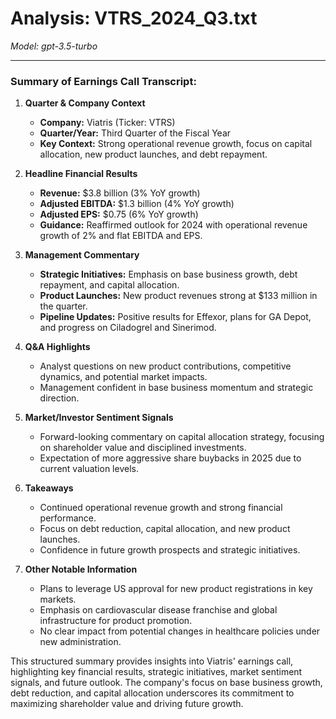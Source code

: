 # Analysis: VTRS_2024_Q3.txt

*Model: gpt-3.5-turbo*

---

### Summary of Earnings Call Transcript:

1. **Quarter & Company Context**
   - **Company:** Viatris (Ticker: VTRS)
   - **Quarter/Year:** Third Quarter of the Fiscal Year
   - **Key Context:** Strong operational revenue growth, focus on capital allocation, new product launches, and debt repayment.

2. **Headline Financial Results**
   - **Revenue:** $3.8 billion (3% YoY growth)
   - **Adjusted EBITDA:** $1.3 billion (4% YoY growth)
   - **Adjusted EPS:** $0.75 (6% YoY growth)
   - **Guidance:** Reaffirmed outlook for 2024 with operational revenue growth of 2% and flat EBITDA and EPS.

3. **Management Commentary**
   - **Strategic Initiatives:** Emphasis on base business growth, debt repayment, and capital allocation.
   - **Product Launches:** New product revenues strong at $133 million in the quarter.
   - **Pipeline Updates:** Positive results for Effexor, plans for GA Depot, and progress on Ciladogrel and Sinerimod.

4. **Q&A Highlights**
   - Analyst questions on new product contributions, competitive dynamics, and potential market impacts.
   - Management confident in base business momentum and strategic direction.

5. **Market/Investor Sentiment Signals**
   - Forward-looking commentary on capital allocation strategy, focusing on shareholder value and disciplined investments.
   - Expectation of more aggressive share buybacks in 2025 due to current valuation levels.

6. **Takeaways**
   - Continued operational revenue growth and strong financial performance.
   - Focus on debt reduction, capital allocation, and new product launches.
   - Confidence in future growth prospects and strategic initiatives.

7. **Other Notable Information**
   - Plans to leverage US approval for new product registrations in key markets.
   - Emphasis on cardiovascular disease franchise and global infrastructure for product promotion.
   - No clear impact from potential changes in healthcare policies under new administration.

This structured summary provides insights into Viatris' earnings call, highlighting key financial results, strategic initiatives, market sentiment signals, and future outlook. The company's focus on base business growth, debt reduction, and capital allocation underscores its commitment to maximizing shareholder value and driving future growth.